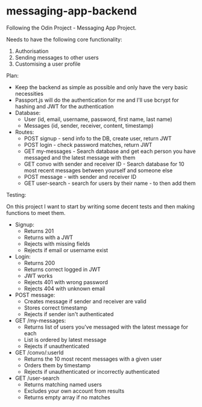 # messaging-app-backend

Following the Odin Project - Messaging App Project.

Needs to have the following core functionality:

1. Authorisation
2. Sending messages to other users
3. Customising a user profile

Plan:

- Keep the backend as simple as possible and only have the very basic necessities
- Passport.js will do the authentication for me and I'll use bcrypt for hashing and JWT for the authentication
- Database:
  - User (id, email, username, password, first name, last name)
  - Messages (id, sender, receiver, content, timestamp)
- Routes:
  - POST signup - send info to the DB, create user, return JWT
  - POST login - check password matches, return JWT
  - GET my-messages - Search database and get each person you have messaged and the latest message with them
  - GET convo with sender and receiver ID - Search database for 10 most recent messages between yourself and someone else
  - POST message - with sender and receiver ID
  - GET user-search - search for users by their name - to then add them

Testing:

On this project I want to start by writing some decent tests and then making functions to meet them.

- Signup:
  - Returns 201
  - Returns with a JWT
  - Rejects with missing fields
  - Rejects if email or username exist
- Login:
  - Returns 200
  - Returns correct logged in JWT
  - JWT works
  - Rejects 401 with wrong password
  - Rejects 404 with unknown email
- POST message:
  - Creates message if sender and receiver are valid
  - Stores correct timestamp
  - Rejects if sender isn't authenticated
- GET /my-messages:
  - Returns list of users you've messaged with the latest message for each
  - List is ordered by latest message
  - Rejects if unauthenticated
- GET /convo/:userId
  - Returns the 10 most recent messages with a given user
  - Orders them by timestamp
  - Rejects if unauthenticated or incorrectly authenticated
- GET /user-search
  - Returns matching named users
  - Excludes your own account from results
  - Returns empty array if no matches
